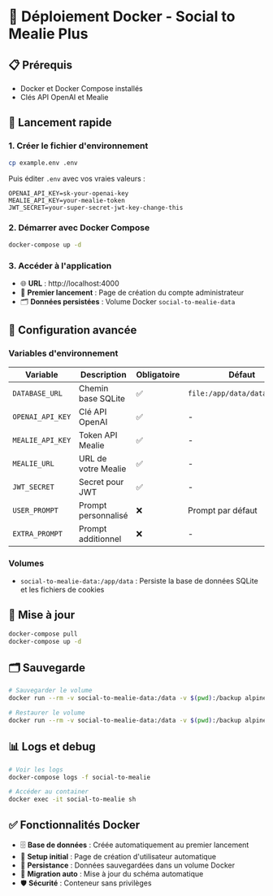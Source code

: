 # 🐳 Déploiement Docker - Social to Mealie Plus

## 📋 Prérequis

- Docker et Docker Compose installés
- Clés API OpenAI et Mealie

## 🚀 Lancement rapide

### 1. Créer le fichier d'environnement

```bash
cp example.env .env
```

Puis éditer `.env` avec vos vraies valeurs :

```env
OPENAI_API_KEY=sk-your-openai-key
MEALIE_API_KEY=your-mealie-token
JWT_SECRET=your-super-secret-jwt-key-change-this
```

### 2. Démarrer avec Docker Compose

```bash
docker-compose up -d
```

### 3. Accéder à l'application

- 🌐 **URL** : http://localhost:4000
- 👤 **Premier lancement** : Page de création du compte administrateur
- 🗂️ **Données persistées** : Volume Docker `social-to-mealie-data`

## 🔧 Configuration avancée

### Variables d'environnement

| Variable | Description | Obligatoire | Défaut |
|----------|-------------|-------------|---------|
| `DATABASE_URL` | Chemin base SQLite | ✅ | `file:/app/data/database.db` |
| `OPENAI_API_KEY` | Clé API OpenAI | ✅ | - |
| `MEALIE_API_KEY` | Token API Mealie | ✅ | - |
| `MEALIE_URL` | URL de votre Mealie | ✅ | - |
| `JWT_SECRET` | Secret pour JWT | ✅ | - |
| `USER_PROMPT` | Prompt personnalisé | ❌ | Prompt par défaut |
| `EXTRA_PROMPT` | Prompt additionnel | ❌ | - |

### Volumes

- `social-to-mealie-data:/app/data` : Persiste la base de données SQLite et les fichiers de cookies

## 🔄 Mise à jour

```bash
docker-compose pull
docker-compose up -d
```

## 🗂️ Sauvegarde

```bash
# Sauvegarder le volume
docker run --rm -v social-to-mealie-data:/data -v $(pwd):/backup alpine tar czf /backup/backup.tar.gz -C /data .

# Restaurer le volume
docker run --rm -v social-to-mealie-data:/data -v $(pwd):/backup alpine tar xzf /backup/backup.tar.gz -C /data
```

## 📊 Logs et debug

```bash
# Voir les logs
docker-compose logs -f social-to-mealie

# Accéder au container
docker exec -it social-to-mealie sh
```

## ✅ Fonctionnalités Docker

- 🗄️ **Base de données** : Créée automatiquement au premier lancement
- 👤 **Setup initial** : Page de création d'utilisateur automatique
- 💾 **Persistance** : Données sauvegardées dans un volume Docker
- 🔄 **Migration auto** : Mise à jour du schéma automatique
- 🛡️ **Sécurité** : Conteneur sans privilèges
